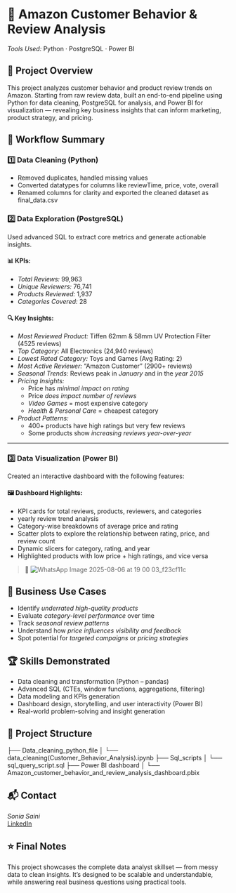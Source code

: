 # 🛒 Amazon Customer Behavior & Review Analysis  
*Tools Used:*   Python · PostgreSQL · Power BI  



## 📌 Project Overview  
This project analyzes customer behavior and product review trends on Amazon. Starting from raw review data, built an end-to-end pipeline using Python for data cleaning, PostgreSQL for analysis, and Power BI for visualization — revealing key business insights that can inform marketing, product strategy, and pricing.



## 🔄 Workflow Summary  

### 1️⃣ Data Cleaning (Python)  
- Removed duplicates, handled missing values  
- Converted datatypes for columns like reviewTime, price, vote, overall  
- Renamed columns for clarity and exported the cleaned dataset as final_data.csv  

### 2️⃣ Data Exploration (PostgreSQL)  
Used advanced SQL to extract core metrics and generate actionable insights.

#### 📊 KPIs:  
- *Total Reviews:* 99,963  
- *Unique Reviewers:* 76,741  
- *Products Reviewed:* 1,937  
- *Categories Covered:* 28  

#### 🔍 Key Insights:  
- *Most Reviewed Product:* Tiffen 62mm & 58mm UV Protection Filter (4525 reviews)  
- *Top Category:* All Electronics (24,940 reviews)  
- *Lowest Rated Category:* Toys and Games (Avg Rating: 2)  
- *Most Active Reviewer:* “Amazon Customer” (2900+ reviews)  
- *Seasonal Trends:* Reviews peak in *January* and in the *year 2015*  
- *Pricing Insights:*
  - Price has *minimal impact on rating*
  - Price *does impact number of reviews*
  - *Video Games* = most expensive category  
  - *Health & Personal Care* = cheapest category  
- *Product Patterns:*
  - 400+ products have high ratings but very few reviews  
  - Some products show *increasing reviews year-over-year*

---

### 3️⃣ Data Visualization (Power BI)  
Created an interactive dashboard with the following features:

#### 🖼 Dashboard Highlights:  
- KPI cards for total reviews, products, reviewers, and categories  
- yearly review trend analysis  
- Category-wise breakdowns of average price and rating  
- Scatter plots to explore the relationship between rating, price, and review count  
- Dynamic slicers for category, rating, and year  
- Highlighted products with low price + high ratings, and vice versa  

> 📸 ![WhatsApp Image 2025-08-06 at 19 00 03_f23cf11c](https://github.com/user-attachments/assets/83ef78bd-3a18-4ed0-929c-7299127e3b53)




## 💼 Business Use Cases  
- Identify *underrated high-quality products*  
- Evaluate *category-level performance* over time  
- Track *seasonal review patterns*  
- Understand how *price influences visibility and feedback*  
- Spot potential for *targeted campaigns* or *pricing strategies*



## 🏆 Skills Demonstrated  
- Data cleaning and transformation (Python – pandas)  
- Advanced SQL (CTEs, window functions, aggregations, filtering)  
- Data modeling and KPIs generation  
- Dashboard design, storytelling, and user interactivity (Power BI)  
- Real-world problem-solving and insight generation  



## 📁 Project Structure

├── Data_cleaning_python_file │   └── data_cleaning(Customer_Behavior_Analysis).ipynb
├── Sql_scripts │   └── sql_query_script.sql
├── Power BI dashboard │   └── Amazon_customer_behavior_and_review_analysis_dashboard.pbix



## 📬 Contact  
*Sonia Saini*  
[LinkedIn](http://www.linkedin.com/in/sonia-saini2004)  




## ⭐ Final Notes  
This project showcases the complete data analyst skillset — from messy data to clean insights. It’s designed to be scalable and understandable, while answering real business questions using practical tools.
